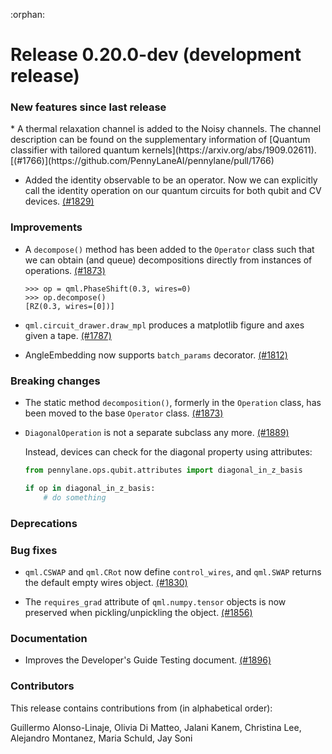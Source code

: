:orphan:

# Release 0.20.0-dev (development release)

<h3>New features since last release</h3>
* A thermal relaxation channel is added to the Noisy channels. The channel description can be 
  found on the supplementary information of [Quantum classifier with tailored quantum kernels](https://arxiv.org/abs/1909.02611).
  [(#1766)](https://github.com/PennyLaneAI/pennylane/pull/1766)
  
* Added the identity observable to be an operator. Now we can explicitly call the identity 
  operation on our quantum circuits for both qubit and CV devices.
  [(#1829)](https://github.com/PennyLaneAI/pennylane/pull/1829) 

<h3>Improvements</h3>

* A `decompose()` method has been added to the `Operator` class such that we can
  obtain (and queue) decompositions directly from instances of operations.
  [(#1873)](https://github.com/PennyLaneAI/pennylane/pull/1873)

  ```pycon
  >>> op = qml.PhaseShift(0.3, wires=0)
  >>> op.decompose()
  [RZ(0.3, wires=[0])]
  ```
  
* ``qml.circuit_drawer.draw_mpl`` produces a matplotlib figure and axes given a tape.
  [(#1787)](https://github.com/PennyLaneAI/pennylane/pull/1787)

* AngleEmbedding now supports `batch_params` decorator. [(#1812)](https://github.com/PennyLaneAI/pennylane/pull/1812)

<h3>Breaking changes</h3>

* The static method `decomposition()`, formerly in the `Operation` class, has
  been moved to the base `Operator` class.
  [(#1873)](https://github.com/PennyLaneAI/pennylane/pull/1873)
  
* `DiagonalOperation` is not a separate subclass any more. 
  [(#1889)](https://github.com/PennyLaneAI/pennylane/pull/1889) 

  Instead, devices can check for the diagonal 
  property using attributes:

  ``` python
  from pennylane.ops.qubit.attributes import diagonal_in_z_basis

  if op in diagonal_in_z_basis:
      # do something
  ``` 

<h3>Deprecations</h3>

<h3>Bug fixes</h3>

* `qml.CSWAP` and `qml.CRot` now define `control_wires`, and `qml.SWAP` 
  returns the default empty wires object.
  [(#1830)](https://github.com/PennyLaneAI/pennylane/pull/1830)

* The `requires_grad` attribute of `qml.numpy.tensor` objects is now
  preserved when pickling/unpickling the object.
  [(#1856)](https://github.com/PennyLaneAI/pennylane/pull/1856)

<h3>Documentation</h3>

* Improves the Developer's Guide Testing document.
  [(#1896)](https://github.com/PennyLaneAI/pennylane/pull/1896)

<h3>Contributors</h3>

This release contains contributions from (in alphabetical order): 

Guillermo Alonso-Linaje, Olivia Di Matteo, Jalani Kanem, Christina Lee, Alejandro Montanez, Maria Schuld, Jay Soni
